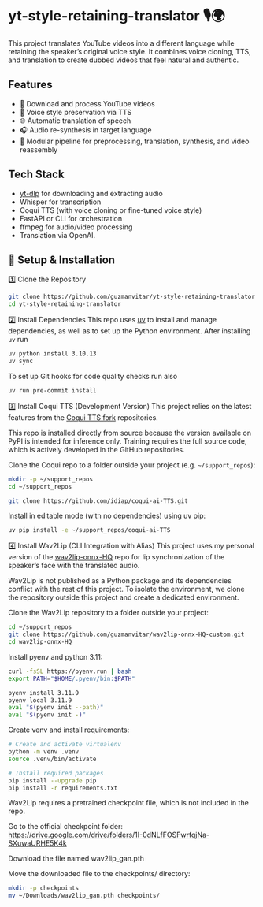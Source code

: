 # yt-style-retaining-translator 🎙️🌍
This project translates YouTube videos into a different language while retaining the speaker’s original voice style. It combines voice cloning, TTS, and translation to create dubbed videos that feel natural and authentic.

## Features

- 📼 Download and process YouTube videos
- 🧠 Voice style preservation via TTS
- 🌐 Automatic translation of speech
- 🎧 Audio re-synthesis in target language
- 📂 Modular pipeline for preprocessing, translation, synthesis, and video reassembly

##  Tech Stack

- [yt-dlp](https://github.com/yt-dlp/yt-dlp) for downloading and extracting audio
- Whisper for transcription
- Coqui TTS (with voice cloning or fine-tuned voice style)
- FastAPI or CLI for orchestration
- ffmpeg for audio/video processing
- Translation via OpenAI.

## 🔧 Setup & Installation
1️⃣ Clone the Repository
```bash
git clone https://github.com/guzmanvitar/yt-style-retaining-translator
cd yt-style-retaining-translator
```

2️⃣ Install Dependencies
This repo uses [uv](https://docs.astral.sh/uv/getting-started/installation) to install and manage dependencies,
as well as to set up the Python environment. After installing `uv` run
```bash
uv python install 3.10.13
uv sync
```
To set up Git hooks for code quality checks run also
```bash
uv run pre-commit install
```

3️⃣ Install Coqui TTS (Development Version)
This project relies on the latest features from the [Coqui TTS fork](https://github.com/idiap/coqui-ai-TTS.git) repositories.

This repo is installed directly from source because the version available on PyPI is intended for inference only.
Training requires the full source code, which is actively developed in the GitHub repositories.

Clone the Coqui repo to a folder outside your project (e.g. `~/support_repos`):
```bash
mkdir -p ~/support_repos
cd ~/support_repos

git clone https://github.com/idiap/coqui-ai-TTS.git
```

Install in editable mode (with no dependencies) using uv pip:
```bash
uv pip install -e ~/support_repos/coqui-ai-TTS
```

4️⃣ Install Wav2Lip (CLI Integration with Alias)
This project uses my personal version of the [wav2lip-onnx-HQ](https://github.com/guzmanvitar/wav2lip-onnx-HQ) repo for lip synchronization of the speaker’s face with the translated audio.

Wav2Lip is not published as a Python package and its dependencies conflict with the rest of this project.
To isolate the environment, we clone the repository outside this project and create a dedicated environment.

Clone the Wav2Lip repository to a folder outside your project:
```bash
cd ~/support_repos
git clone https://github.com/guzmanvitar/wav2lip-onnx-HQ-custom.git
cd wav2lip-onnx-HQ
```

Install pyenv and python 3.11:
```bash
curl -fsSL https://pyenv.run | bash
export PATH="$HOME/.pyenv/bin:$PATH"

pyenv install 3.11.9
pyenv local 3.11.9
eval "$(pyenv init --path)"
eval "$(pyenv init -)"
```

Create venv and install requirements:
```bash
# Create and activate virtualenv
python -m venv .venv
source .venv/bin/activate

# Install required packages
pip install --upgrade pip
pip install -r requirements.txt
```

Wav2Lip requires a pretrained checkpoint file, which is not included in the repo.

Go to the official checkpoint folder:
https://drive.google.com/drive/folders/1I-0dNLfFOSFwrfqjNa-SXuwaURHE5K4k

Download the file named wav2lip_gan.pth

Move the downloaded file to the checkpoints/ directory:
```bash
mkdir -p checkpoints
mv ~/Downloads/wav2lip_gan.pth checkpoints/
```